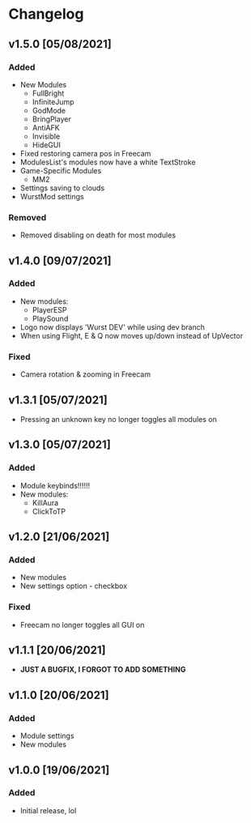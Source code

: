 # Changelog

## v1.5.0 [05/08/2021]
### Added
- New Modules
  * FullBright
  * InfiniteJump
  * GodMode
  * BringPlayer
  * AntiAFK
  * Invisible
  * HideGUI
- Fixed restoring camera pos in Freecam
- ModulesList's modules now have a white TextStroke
- Game-Specific Modules
  * MM2
- Settings saving to clouds
- WurstMod settings
### Removed
- Removed disabling on death for most modules

## v1.4.0 [09/07/2021]
### Added
- New modules:
  * PlayerESP
  * PlaySound
- Logo now displays 'Wurst DEV' while using dev branch
- When using Flight, E & Q now moves up/down instead of UpVector
### Fixed
- Camera rotation & zooming in Freecam

## v1.3.1 [05/07/2021]
- Pressing an unknown key no longer toggles all modules on

## v1.3.0 [05/07/2021]
### Added
- Module keybinds!!!!!!
- New modules:
  * KillAura
  * ClickToTP

## v1.2.0 [21/06/2021]
### Added
- New modules
- New settings option - checkbox
### Fixed
- Freecam no longer toggles all GUI on

## v1.1.1 [20/06/2021]
- **JUST A BUGFIX, I FORGOT TO ADD SOMETHING**

## v1.1.0 [20/06/2021]
### Added
- Module settings
- New modules

## v1.0.0 [19/06/2021]
### Added
- Initial release, lol
